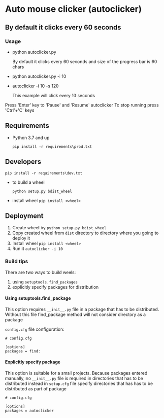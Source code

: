 # Auto mouse clicker (autoclicker)

## By default it clicks every 60 seconds

### Usage
* python autoclicker.py

  By default it clicks every 60 seconds and size of the progress bar is 60 chars
* python autoclicker.py -i 10
* autoclicker -i 10 -s 120

  This example will click every 10 seconds

Press 'Enter' key to 'Pause' and 'Resume' autoclicker
To stop running press 'Ctrl'+'C' keys

## Requirements
* Python 3.7 and up

  `pip install -r requirements\prod.txt`

## Developers
  `pip install -r requirements\dev.txt`

* to build a wheel

  `python setup.py bdist_wheel`
* install wheel
  `pip install <wheel>`

## Deployment
1. Create wheel by
`python setup.py bdist_wheel`
2. Copy created wheel from `dist` directory to directory where you going to deploy it
3. Install wheel
`pip install <wheel>`
4. Run it
`autoclicker -i 10`


### Build tips
There are two ways to build weels:
1. using `setuptools.find_packages`
2. explicitly specify packages for distribution

#### Using setuptools.find_package
This option requires `__init__.py` file in a package that has to be distributed. Without this file find_package method will not consider directory as a package

`config.cfg` file configuration:

```
# config.cfg

[options]
packages = find:
```

#### Explicitly specify package
This option is suitable for a small projects. Because packages entered manually, no `__init__.py` file is required in directories that has to be distributed instead in `setup.cfg` file specify directories that has has to be distributed as part of package

```
# config.cfg

[options]
packages = autoclicker
```
